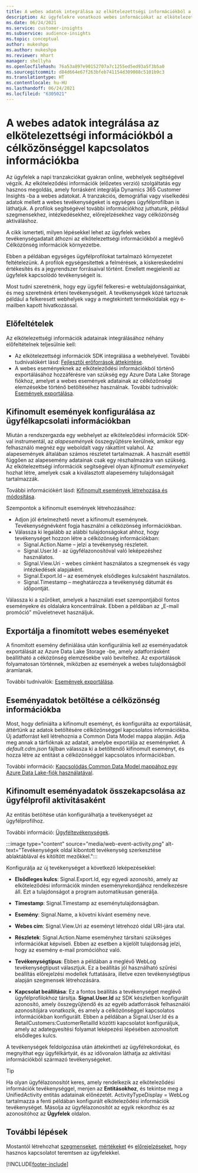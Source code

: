 ```yaml
---
title: A webes adatok integrálása az elkötelezettségi információkból a célközönséggel kapcsolatos információkba
description: Az ügyfelekre vonatkozó webes információkat az elkötelezettségi információkból eljuttathatja a célközönséggel kapcsolatos információkba.
ms.date: 06/24/2021
ms.service: customer-insights
ms.subservice: audience-insights
ms.topic: conceptual
author: mukeshpo
ms.author: mukeshpo
ms.reviewer: mhart
manager: shellyha
ms.openlocfilehash: 76a53a897e90152707a7c1255ed5ed93a5f3b5a0
ms.sourcegitcommit: d84d664e67f263bfeb741154d309088c5101b9c3
ms.translationtype: HT
ms.contentlocale: hu-HU
ms.lasthandoff: 06/24/2021
ms.locfileid: "6305021"
---
```

# <a name="integrate-web-data-from-engagement-insights-with-audience-insights"></a>A webes adatok integrálása az elkötelezettségi információkból a célközönséggel kapcsolatos információkba

Az ügyfelek a napi tranzakciókat gyakran online, webhelyek segítségével végzik. Az elköteleződési információk (előzetes verzió) szolgáltatás egy hasznos megoldás, amely forrásként integrálja Dynamics 365 Customer Insights -ba a webes adatokat. A tranzakciós, demográfiai vagy viselkedési adatok mellett a webes tevékenységeket is egységes ügyfélprofilban is láthatjuk. A profilok segítségével további információkhoz juthatunk, például szegmensekhez, intézkedésekhez, előrejelzésekhez vagy célközönség aktiváláshoz.

A cikk ismerteti, milyen lépésekkel lehet az ügyfelek webes tevékenységadatait áthozni az elkötelezettségi információkból a meglévő Célközönség információk környezetbe.

Ebben a példában egységes ügyfélprofilokat tartalmazó környezetet feltételezünk. A profilok egységesítettek a felmérések, a kiskereskedelmi értékesítés és a jegyrendszer forrásaival történt. Emellett megjeleníti az ügyfelek kapcsolódó tevékenységeit is. 

Most tudni szeretnénk, hogy egy ügyfél felkeresi-e webtulajdonságainkat, és meg szeretnénk érteni tevékenységeit. A tevékenységek közé tartoznak például a felkeresett webhelyek vagy a megtekintett termékoldalak egy e-mailben kapott hivatkozással.

## <a name="prerequisites"></a>Előfeltételek

Az elkötelezettségi információk adatainak integrálásához néhány előfeltételnek teljesülnie kell: 

- Az elkötelezettségi információk SDK integrálása a webhelyével. További tudnivalókért lásd: [Fejlesztői erőforrások áttekintése](../engagement-insights/developer-resources.md).
- A webes eseményeknek az elköteleződési információkból történő exportálásához hozzáférésre van szükség egy Azure Data Lake Storage fiókhoz, amelyet a webes események adatainak az célközönségi elemzésekbe történő betöltéséhez használnak. További tudnivalók: [Események exportálása](../engagement-insights/export-events.md).

## <a name="configure-refined-events-in-engagement-insights"></a>Kifinomult események konfigurálása az ügyfélkapcsolati információkban

Miután a rendszergazda egy webhelyet az elköteleződési információk SDK-val instrumentál, az *alapesemények* összegyűjtésre kerülnek, amikor egy felhasználó megnéz egy weboldalt vagy rákattint valahol. Az alapesemények általában számos részletet tartalmaznak. A használt esettől függően az alapesemény adatainak csak egy részhalmazára van szükség. Az elkötelezettségi információk segítségével olyan *kifinomult eseményeket* hozhat létre, amelyek csak a kiválasztott alapesemény tulajdonságait tartalmazzák.     

További információkért lásd: [Kifinomult események létrehozása és módosítása](../engagement-insights/refined-events.md).

Szempontok a kifinomult események létrehozásához: 

- Adjon jól értelmezhető nevet a kifinomult eseménynek. Tevékenységnévként fogja használni a célközönség információkban.
- Válassza ki legalább az alábbi tulajdonságokat ahhoz, hogy tevékenységet hozzon létre a célközönség információkban: 
    - Signal.Action.Name – jelzi a tevékenység részleteit.
    - Signal.User.Id - az ügyfélazonosítóval való leképezéshez használatos.
    - Signal.View.Uri - webes címként használatos a szegmensek és vagy intézkedések alapjaként.
    - Signal.Export.Id – az események elsődleges kulcsaként használatos.
    - Signal.Timestamp – meghatározza a tevékenység dátumát és időpontját.

Válassza ki a szűrőket, amelyek a használati eset szempontjából fontos eseményekre és oldalakra koncentrálnak. Ebben a példában az „E-mail promóció” műveletnevet használjuk.

## <a name="export-the-refined-web-events"></a>Exportálja a finomított webes eseményeket 

A finomított esemény definiálása után konfigurálnia kell az eseményadatok exportálását az Azure Data Lake Storage -be, amely adatforrásként beállítható a céközönség elemzésekbe való bevitelhez. Az exportálások folyamatosan történnek, miközben az események a webes tulajdonságból áramlanak.

További tudnivalók: [Események exportálása](../engagement-insights/export-events.md).

## <a name="ingest-event-data-to-audience-insights"></a>Eseményadatok betöltése a célközönség információkba

Most, hogy definiálta a kifinomult eseményt, és konfigurálta az exportálását, áttértünk az adatok betöltésére célközönséggel kapcsolatos információkba. Új adatforrást kell létrehoznia a Common Data Model mappa alapján. Adja meg annak a tárfióknak az adatait, amelybe exportálja az eseményeket. A *default.cdm.json* fájlban válassza ki a betöltendő kifinomult eseményt, és hozza létre az entitást a célközönséggel kapcsolatos információkban.

További információ: [Kapcsolódás Common Data Model mappához egy Azure Data Lake-fiók használatával](connect-common-data-model.md).


## <a name="relate-refined-event-data-as-an-activity-of-a-customer-profile"></a>Kifinomult eseményadatok összekapcsolása az ügyfélprofil aktivitásaként

Az entitás betöltése után konfigurálhatja a tevékenységet az ügyfélprofilhoz.

További információ: [Ügyféltevékenységek](activities.md).

:::image type="content" source="media/web-event-activity.png" alt-text="Tevékenységek oldal kibontott tevékenység szerkesztése ablaktáblával és kitöltött mezőkkel.":::

Konfigurálja az új tevékenységet a következő leképezésekkel: 

- **Elsődleges kulcs**: Signal.Export.Id, egy egyedi azonosító, amely az elköteleződési információk minden eseményrekordjához rendelkezésre áll. Ezt a tulajdonságot a program automatikusan generálja.

- **Timestamp**: Signal.Timestamp az eseménytulajdonságban.

- **Esemény**: Signal.Name, a követni kívánt esemény neve.

- **Webes cím**: Signal.View.Uri az eseményt létrehozó oldal URI-jára utal.

- **Részletek**: Signal.Action.Name eseményhez társítani szükséges információkat képviseli. Ebben az esetben a kijelölt tulajdonság jelzi, hogy az esemény e-mail promócióhoz való.

- **Tevékenységtípus**: Ebben a példában a meglévő WebLog tevékenységtípust választjuk. Ez a beállítás jól használható szűrési beállítás előrejelzési modellek futtatására, illetve ezen tevékenységtípus alapján szegmensek létrehozására.

- **Kapcsolat beállítása**: Ez a fontos beállítás a tevékenységet meglévő ügyfélprofilokhoz társítja. **Signal.User.Id** az SDK készletben konfigurált azonosító, amely összegyűjtendő és az egyéb adatforrások felhasználói azonosítójára vonatkozik, és amely a célközönséggel kapcsolatos információkban konfigurált. Ebben a példában a Signal.User.Id és a RetailCustomers:CustomerRetailId közötti kapcsolatot konfiguráljuk, amely az adategyesítési folyamat leképezési lépésében azonosított elsődleges kulcs.

A tevékenységek feldolgozása után áttekintheti az ügyfélrekordokat, és megnyithat egy ügyfélkártyát, és az idővonalon láthatja az aktivitási információkból származó tevékenységeket. 

> [!TIP]
> Ha olyan ügyfélazonosítót keres, amely rendelkezik az elköteleződési információk tevékenységgel, menjen az **Entitásokhoz**, és tekintse meg a UnifiedActivity entitás adatainak előnézetét. ActivityTypeDisplay = WebLog tartalmazza a fenti példában konfigurált elköteleződési információk tevékenységet. Másolja az ügyfélazonosítót az egyik rekordhoz és az azonosítóhoz az **Ügyfelek** oldalon.

## <a name="next-steps"></a>További lépések

Mostantól létrehozhat [szegmenseket](segments.md), [mértékeket](measures.md) és [előrejelzéseket](predictions.md), hogy hasznos kapcsolatot teremtsen az ügyfelekkel.


[!INCLUDE[footer-include](../includes/footer-banner.md)]
